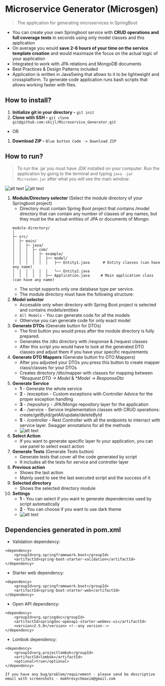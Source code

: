 # Microservice Generator (Microsgen)
> The application for generating microservices in SpringBoot
- You can create your own Springboot service with **CRUD operations and full coverage tests** in seconds using only model classes and this application
- On average you would **save 2-6 hours of your time on the service template creation** and would maximaze the focus on the actual logic of your application
- Integrated to work with JPA relations and MongoDB documents
- Best Practices & Design Patterns included
- Application is written in JavaSwing that allows to it to be lightweight and crossplatform. To generate code application runs bash scripts that allows working faster with files.
## How to install?
1) **Initialize git in your directory -** `git init`
2) **Clone with SSH -** `git clone git@github.com:skijl/Microservice_Generator.git`
- OR
1) **Download ZIP -** `Blue button Code -> Download ZIP`
## How to run?
> To run the .jar you must have JDK installed on your computer. Run the application by going to the terminal and typing `java -jar MicrosGen.jar` after what you will see the main window:

![alt text](readme_static/ui_info1.png) ![alt text](readme_static/ui_info2.png)
1. **Module/Directory selector** (Select the module directory of your Springboot project)
    - Directory must contain Spring Boot project that contains /model directory that can contain any number of classes of any names, but they must be the actual entities of JPA or documents of Mongo:
    ```
    module-directory/
    │
    ├─ src/
    │  ├─ main/
    │  │  ├─ java/
    │  │  │  ├─ com/
    │  │  │  │  ├─ example/
    │  │  │  │  │  ├── model/
    │  │  │  │  │  │   ├── Entity1.java      # Entity classes (can have any name)
    │  │  │  │  │  │   └── Entity2.java
    │  │  │  │  │  ├── Application.java     # Main application class (can have any name)
    ```
    - The script supports only one database type per service.
    - The module directory must have the following structure: 
2. **Model selector** 
    - Accesable only when directory with Spring Boot project is selected and contains models/entities
    - `All Models` - You can generate code for all the models
    - Othervise you can generate code for only exact model
3. **Generate DTOs** (Generate button for DTOs)
    - The first button you would press after the module directory is fully prepared.
    - Generates the /dto directory with /response & /request classes
    - After this script you would have to look at the generated DTO classes and adjust them if you have your specific requirements
4. **Generate DTO Mappers** (Generate button fro DTO Mappers)
    - After you adjusted your DTOs you press this button to create mapper class/classes for your DTOs
    - Creates directory /dto/mapper with classes for mapping between **Resquest DTO -> Model* & **Model -> ResponseDto*
5. **Generate Service**
    - **1** - Generate the whole service
    - **2** - /exception - Custom exceptions with Controller Advice for the proper exception handling
    - **3** - /repository - JPA/Mongo repository layer for the application
    - **4** - /service - Service Implementation classes with CRUD operations: create/getById/getAll/update/deleteById
    - **5** - /controller - Rest Controller with all the endpoints to interract with service layer. Swagger annotations for all the methods
    - ![alt text](readme_static/ui_info3.png)
6. **Select Action**
    - If you want to generate specific layer fo your application, you can use panel to select exact action
7. **Generate Tests** (Generate Tests button)
    - Generate tests that cover all the code generated by script
    - It includes all the tests for service and controller layer
8. **Previous action**
    - Shows the last action
    - Mainly used to see the last executed script and the success of it
9. **Selected directory**
    - Shows the selected directory module
10. **Settings**
    - **1** - You can select if you want to generate dependencies used by script automatically
    - **2** - You can choose if you want to use dark theme
    - ![alt text](readme_static/ui_info4.png)
## Dependencies generated in pom.xml
- Validation dependency:
```
<dependency>
    <groupId>org.springframework.boot</groupId>
    <artifactId>spring-boot-starter-validation</artifactId>
</dependency>
```
- Starter web dependency:
```
<dependency>
    <groupId>org.springframework.boot</groupId>
    <artifactId>spring-boot-starter-web</artifactId>
</dependency>
```
- Open API dependency:
```
<dependency>
    <groupId>org.springdoc</groupId>
    <artifactId>springdoc-openapi-starter-webmvc-ui</artifactId>
    <version>2.5.0</version> <!--any version-->
</dependency>
```
- Lombok dependency:
```
<dependency>
    <groupId>org.projectlombok</groupId>
    <artifactId>lombok</artifactId>
    <optional>true</optional>
</dependency>
```

`If you have any bug/problem/requirement - please send be descriptive email with screenshots - makhrevychmaxim@gmail.com`
